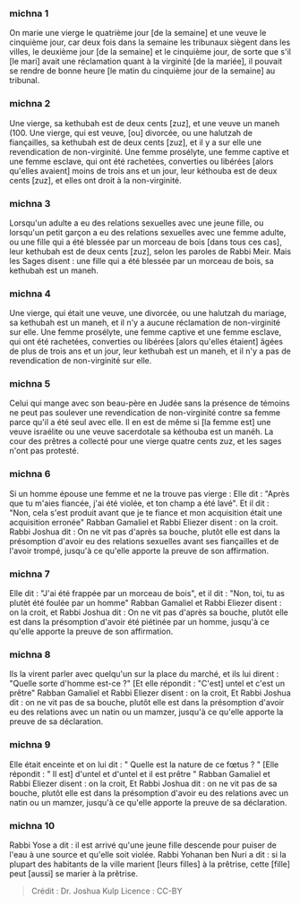 
### michna 1
On marie une vierge le quatrième jour [de la semaine] et une veuve le cinquième jour, car deux fois dans la semaine les tribunaux siègent dans les villes, le deuxième jour [de la semaine] et le cinquième jour, de sorte que s'il [le mari] avait une réclamation quant à la virginité [de la mariée], il pouvait se rendre de bonne heure [le matin du cinquième jour de la semaine] au tribunal.

### michna 2
Une vierge, sa kethubah est de deux cents [zuz], et une veuve un maneh (100. Une vierge, qui est veuve, [ou] divorcée, ou une halutzah de fiançailles, sa kethubah est de deux cents [zuz], et il y a sur elle une revendication de non-virginité. Une femme prosélyte, une femme captive et une femme esclave, qui ont été rachetées, converties ou libérées [alors qu'elles avaient] moins de trois ans et un jour, leur kéthouba est de deux cents [zuz], et elles ont droit à la non-virginité.

### michna 3
Lorsqu'un adulte a eu des relations sexuelles avec une jeune fille, ou lorsqu'un petit garçon a eu des relations sexuelles avec une femme adulte, ou une fille qui a été blessée par un morceau de bois [dans tous ces cas], leur kethubah est de deux cents [zuz], selon les paroles de Rabbi Meir. Mais les Sages disent : une fille qui a été blessée par un morceau de bois, sa kethubah est un maneh.

### michna 4
Une vierge, qui était une veuve, une divorcée, ou une halutzah du mariage, sa kethubah est un maneh, et il n'y a aucune réclamation de non-virginité sur elle. Une femme prosélyte, une femme captive et une femme esclave, qui ont été rachetées, converties ou libérées [alors qu'elles étaient] âgées de plus de trois ans et un jour, leur kethubah est un maneh, et il n'y a pas de revendication de non-virginité sur elle.

### michna 5
Celui qui mange avec son beau-père en Judée sans la présence de témoins ne peut pas soulever une revendication de non-virginité contre sa femme parce qu'il a été seul avec elle. Il en est de même si [la femme est] une veuve israélite ou une veuve sacerdotale sa kéthouba est un manéh. La cour des prêtres a collecté pour une vierge quatre cents zuz, et les sages n'ont pas protesté.

### michna 6
Si un homme épouse une femme et ne la trouve pas vierge : Elle dit : "Après que tu m'aies fiancée, j'ai été violée, et ton champ a été lavé". Et il dit : "Non, cela s'est produit avant que je te fiance et mon acquisition était une acquisition erronée" Rabban Gamaliel et Rabbi Eliezer disent : on la croit. Rabbi Joshua dit : On ne vit pas d'après sa bouche, plutôt elle est dans la présomption d'avoir eu des relations sexuelles avant ses fiançailles et de l'avoir trompé, jusqu'à ce qu'elle apporte la preuve de son affirmation.

### michna 7
Elle dit : "J'ai été frappée par un morceau de bois", et il dit : "Non, toi, tu as plutèt été foulée par un homme" Rabban Gamaliel et Rabbi Eliezer disent : on la croit, et Rabbi Joshua dit : On ne vit pas d'après sa bouche, plutôt elle est dans la présomption d'avoir été piétinée par un homme, jusqu'à ce qu'elle apporte la preuve de son affirmation.

### michna 8
Ils la virent parler avec quelqu'un sur la place du marché, et ils lui dirent : "Quelle sorte d'homme est-ce ?" [Et elle répondit : "C'est] untel et c'est un prêtre" Rabban Gamaliel et Rabbi Eliezer disent : on la croit, Et Rabbi Joshua dit : on ne vit pas de sa bouche, plutôt elle est dans la présomption d'avoir eu des relations avec un natin ou un mamzer, jusqu'à ce qu'elle apporte la preuve de sa déclaration.

### michna 9
Elle était enceinte et on lui dit : " Quelle est la nature de ce fœtus ? " [Elle répondit : " Il est] d'untel et d'untel et il est prêtre " Rabban Gamaliel et Rabbi Eliezer disent : on la croit, Et Rabbi Joshua dit : on ne vit pas de sa bouche, plutôt elle est dans la présomption d'avoir eu des relations avec un natin ou un mamzer, jusqu'à ce qu'elle apporte la preuve de sa déclaration.

### michna 10
Rabbi Yose a dit : il est arrivé qu'une jeune fille descende pour puiser de l'eau à une source et qu'elle soit violée. Rabbi Yohanan ben Nuri a dit : si la plupart des habitants de la ville marient [leurs filles] à la prêtrise, cette [fille] peut [aussi] se marier à la prêtrise.

>Crédit : Dr. Joshua Kulp
>Licence : CC-BY